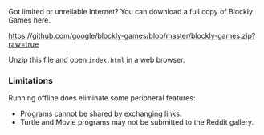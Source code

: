 Got limited or unreliable Internet?  You can download a full copy of Blockly Games here.

https://github.com/google/blockly-games/blob/master/blockly-games.zip?raw=true

Unzip this file and open `index.html` in a web browser.

### Limitations

Running offline does eliminate some peripheral features:

* Programs cannot be shared by exchanging links.
* Turtle and Movie programs may not be submitted to the Reddit gallery.
